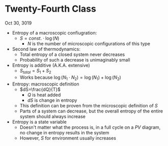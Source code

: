 # Twenty-Fourth Class
Oct 30, 3019
* Entropy of a macroscopic confiugration: 
  * $S=const.\cdot\log{(N)}$
    * $N$ is the number of microscopic configurations of this type
* Second law of thermodynamics: 
  * Total entropy of a closed system never decreases
  * Probability of such a decrease is unimaginably small
* Entropy is additive (A.K.A. extensive)
  * $S_{total}=S_1+S_2$
  * Works because $\log(N_1\cdot N_2)=\log(N_1)+\log(N_2)$
* Entropy: macroscopic definition
  * $dS=\frac{dQ}{T}$
    * $Q$ is heat added
    * $dS$ is change in entropy
  * This definition can be proven from the microscopic definition of $S$
  * Parts of a system can decrease, but the overall entropy of the entire system should always increase
* Entropy is a state variable
  * Doesn't matter what the process is, in a full cycle on a $PV$ diagram, no change in entropy results in the system
  * However, $S$ for environment usually increases